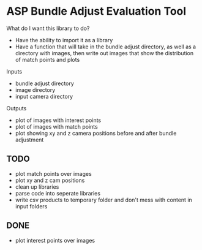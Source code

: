 # ASP Bundle Adjust Evaluation Tool
What do I want this library to do?

- Have the ability to import it as a library
- Have a function that will take in the bundle adjust directory, as well as a directory with images, then write out images that show the distribution of match points and plots

Inputs
- bundle adjust directory
- image directory
- input camera directory

Outputs
- plot of images with interest points
- plot of images with match points
- plot showing xy and z camera positions before and after bundle adjustment

## TODO

- plot match points over images
- plot xy and z cam positions
- clean up libraries
- parse code into seperate libraries
- write csv products to temporary folder and don't mess with content in input folders

## DONE

- plot interest points over images


